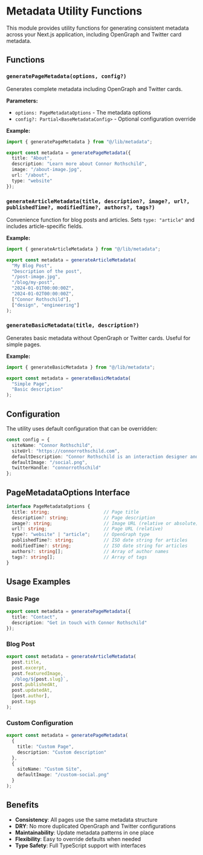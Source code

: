 # Metadata Utility Functions

This module provides utility functions for generating consistent metadata across your Next.js application, including OpenGraph and Twitter card metadata.

## Functions

### `generatePageMetadata(options, config?)`

Generates complete metadata including OpenGraph and Twitter cards.

**Parameters:**
- `options: PageMetadataOptions` - The metadata options
- `config?: Partial<BaseMetadataConfig>` - Optional configuration override

**Example:**
```typescript
import { generatePageMetadata } from "@/lib/metadata";

export const metadata = generatePageMetadata({
  title: "About",
  description: "Learn more about Connor Rothschild",
  image: "/about-image.jpg",
  url: "/about",
  type: "website"
});
```

### `generateArticleMetadata(title, description?, image?, url?, publishedTime?, modifiedTime?, authors?, tags?)`

Convenience function for blog posts and articles. Sets `type: "article"` and includes article-specific fields.

**Example:**
```typescript
import { generateArticleMetadata } from "@/lib/metadata";

export const metadata = generateArticleMetadata(
  "My Blog Post",
  "Description of the post",
  "/post-image.jpg",
  "/blog/my-post",
  "2024-01-01T00:00:00Z",
  "2024-01-02T00:00:00Z",
  ["Connor Rothschild"],
  ["design", "engineering"]
);
```

### `generateBasicMetadata(title, description?)`

Generates basic metadata without OpenGraph or Twitter cards. Useful for simple pages.

**Example:**
```typescript
import { generateBasicMetadata } from "@/lib/metadata";

export const metadata = generateBasicMetadata(
  "Simple Page",
  "Basic description"
);
```

## Configuration

The utility uses default configuration that can be overridden:

```typescript
const config = {
  siteName: "Connor Rothschild",
  siteUrl: "https://connorrothschild.com",
  defaultDescription: "Connor Rothschild is an interaction designer and engineer based in Texas.",
  defaultImage: "/social.png",
  twitterHandle: "connorrothschild"
};
```

## PageMetadataOptions Interface

```typescript
interface PageMetadataOptions {
  title: string;                    // Page title
  description?: string;             // Page description
  image?: string;                   // Image URL (relative or absolute)
  url?: string;                     // Page URL (relative)
  type?: "website" | "article";     // OpenGraph type
  publishedTime?: string;           // ISO date string for articles
  modifiedTime?: string;            // ISO date string for articles
  authors?: string[];               // Array of author names
  tags?: string[];                  // Array of tags
}
```

## Usage Examples

### Basic Page
```typescript
export const metadata = generatePageMetadata({
  title: "Contact",
  description: "Get in touch with Connor Rothschild"
});
```

### Blog Post
```typescript
export const metadata = generateArticleMetadata(
  post.title,
  post.excerpt,
  post.featuredImage,
  `/blog/${post.slug}`,
  post.publishedAt,
  post.updatedAt,
  [post.author],
  post.tags
);
```

### Custom Configuration
```typescript
export const metadata = generatePageMetadata(
  {
    title: "Custom Page",
    description: "Custom description"
  },
  {
    siteName: "Custom Site",
    defaultImage: "/custom-social.png"
  }
);
```

## Benefits

- **Consistency**: All pages use the same metadata structure
- **DRY**: No more duplicated OpenGraph and Twitter configurations
- **Maintainability**: Update metadata patterns in one place
- **Flexibility**: Easy to override defaults when needed
- **Type Safety**: Full TypeScript support with interfaces
